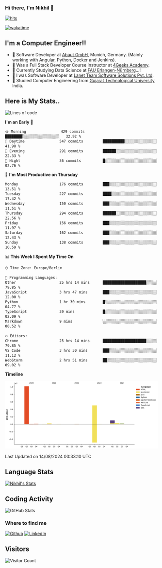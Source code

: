 ### Hi there, I'm Nikhil 👋

[![hits](https://hits.sh/github.com/silentsoft/hits.svg?color=2311cc)](https://hits.sh/github.com/silentsoft/hits/)

[![wakatime](https://wakatime.com/badge/user/369b6a3a-7953-4ff9-b7c7-be53d0a7ccc6.svg?style=for-the-badge)](https://wakatime.com/@369b6a3a-7953-4ff9-b7c7-be53d0a7ccc6)

## I'm a  Computer Engineer!!

- 🌱 Software Developer at [Abaut GmbH](https://www.abaut.de/), Munich, Germany. (Mainly working with Angular, Python, Docker and Jenkins).
- 🌱 Was a Full Stack Developer Course Instructor at [4Geeks Academy](https://4geeks.com/).
- 🌱 Currently Studying Data Science at [FAU Erlangen-Nürnberg](https://www.fau.de/)...!
- 🌱 I was Software Developer at [Lanet Team Software Solutions Pvt. Ltd](https://lanetteam.com/).
- 🌱 Studied Computer Engineering from [Gujarat Technological University](https://www.gtu.ac.in/), India.

<h2>Here is My Stats..</h2>

<!--START_SECTION:waka-->
![Lines of code](https://img.shields.io/badge/From%20Hello%20World%20I%27ve%20Written-17.0%20million%20lines%20of%20code-blue)

**I'm an Early 🐤** 

```text
🌞 Morning                429 commits         ████████░░░░░░░░░░░░░░░░░   32.92 % 
🌆 Daytime                547 commits         ██████████░░░░░░░░░░░░░░░   41.98 % 
🌃 Evening                291 commits         ██████░░░░░░░░░░░░░░░░░░░   22.33 % 
🌙 Night                  36 commits          █░░░░░░░░░░░░░░░░░░░░░░░░   02.76 % 
```
📅 **I'm Most Productive on Thursday** 

```text
Monday                   176 commits         ███░░░░░░░░░░░░░░░░░░░░░░   13.51 % 
Tuesday                  227 commits         ████░░░░░░░░░░░░░░░░░░░░░   17.42 % 
Wednesday                150 commits         ███░░░░░░░░░░░░░░░░░░░░░░   11.51 % 
Thursday                 294 commits         ██████░░░░░░░░░░░░░░░░░░░   22.56 % 
Friday                   156 commits         ███░░░░░░░░░░░░░░░░░░░░░░   11.97 % 
Saturday                 162 commits         ███░░░░░░░░░░░░░░░░░░░░░░   12.43 % 
Sunday                   138 commits         ███░░░░░░░░░░░░░░░░░░░░░░   10.59 % 
```


📊 **This Week I Spent My Time On** 

```text
🕑︎ Time Zone: Europe/Berlin

💬 Programming Languages: 
Other                    25 hrs 14 mins      ████████████████████░░░░░   79.85 % 
JavaScript               3 hrs 47 mins       ███░░░░░░░░░░░░░░░░░░░░░░   12.00 % 
Python                   1 hr 30 mins        █░░░░░░░░░░░░░░░░░░░░░░░░   04.77 % 
TypeScript               39 mins             █░░░░░░░░░░░░░░░░░░░░░░░░   02.09 % 
Markdown                 9 mins              ░░░░░░░░░░░░░░░░░░░░░░░░░   00.52 % 

🔥 Editors: 
Chrome                   25 hrs 14 mins      ████████████████████░░░░░   79.85 % 
VS Code                  3 hrs 30 mins       ███░░░░░░░░░░░░░░░░░░░░░░   11.12 % 
WebStorm                 2 hrs 51 mins       ██░░░░░░░░░░░░░░░░░░░░░░░   09.02 % 
```

**Timeline**

![Lines of Code chart](https://raw.githubusercontent.com/nikhilmaguwala/nikhilmaguwala/main/assets/bar_graph.png)


 Last Updated on 14/08/2024 00:33:10 UTC
<!--END_SECTION:waka-->

<h2>Language Stats</h2>

[![Nikhil's Stats](https://github-readme-stats.vercel.app/api/wakatime?username=nikhilmaguwala&layout=compact&title=Stats)](https://github.com/nikhilmaguwala)


<h2>Coding Activity</h2>

<p><img src="https://wakatime.com/share/@nikhilmaguwala/7dd532b8-3e5e-4c26-8c46-68cc27712a92.svg" alt="GitHub Stats"></p>

<h3>Where to find me</h3>
<p>
    <a href="https://github.com/nikhilmaguwala" target="_blank"><img alt="Github" src="https://img.shields.io/badge/GitHub-%2312100E.svg?&style=for-the-badge&logo=Github&logoColor=white" /></a>
    <a href="https://www.linkedin.com/in/nikhil-maguwala" target="_blank"><img alt="LinkedIn" src="https://img.shields.io/badge/linkedin-%230077B5.svg?&style=for-the-badge&logo=linkedin&logoColor=white" /></a> 
</p>


<h2>Visitors</h2>

![Visitor Count](https://profile-counter.glitch.me/nikhilmaguwala/count.svg)

[website]: https://nikhilmaguwala.github.io/
[instagram]: https://www.instagram.com/nikhil_maguwala/
[linkedin]: https://www.linkedin.com/in/nikhil-maguwala/

